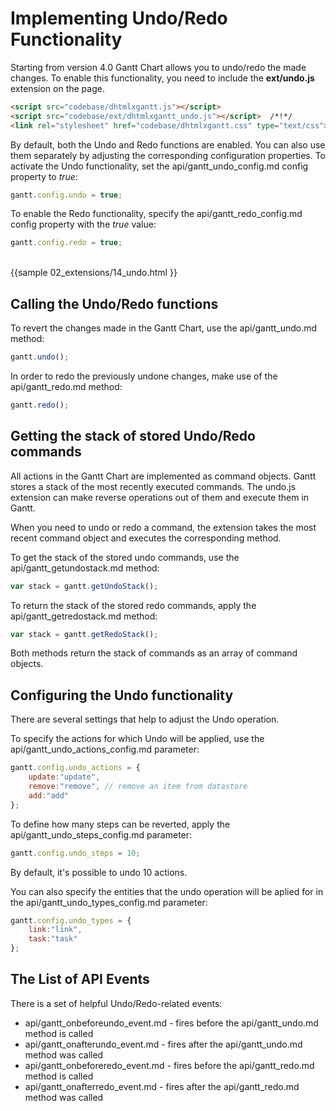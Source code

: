 Implementing Undo/Redo Functionality
======================================

Starting from version 4.0 Gantt Chart allows you to undo/redo the made changes. To enable this functionality, you need to include the **ext/undo.js** extension on the page.

~~~html
<script src="codebase/dhtmlxgantt.js"></script>
<script src="codebase/ext/dhtmlxgantt_undo.js"></script>  /*!*/
<link rel="stylesheet" href="codebase/dhtmlxgantt.css" type="text/css">
~~~

By default, both the Undo and Redo functions are enabled. You can also use them separately by adjusting the corresponding configuration properties.
To activate the Undo functionality, set the api/gantt_undo_config.md config property to *true*:

~~~js
gantt.config.undo = true;
~~~

To enable the Redo functionality, specify the api/gantt_redo_config.md config property with the *true* value:

~~~js
gantt.config.redo = true;
~~~

<br>
{{sample
02_extensions/14_undo.html
}}

Calling the Undo/Redo functions
----------------------------

To revert the changes made in the Gantt Chart, use the api/gantt_undo.md method:

~~~js
gantt.undo();
~~~

In order to redo the previously undone changes, make use of the api/gantt_redo.md method:

~~~js
gantt.redo();
~~~

Getting the stack of stored Undo/Redo commands
--------------------------------------------

All actions in the Gantt Chart are implemented as command objects. Gantt stores a stack of the most recently executed commands.
The undo.js extension can make reverse operations out of them and execute them in Gantt. 

When you need to undo or redo a command, the extension takes the most recent command object and executes the corresponding method.

To get the stack of the stored undo commands, use the api/gantt_getundostack.md method:

~~~js
var stack = gantt.getUndoStack();
~~~

To return the stack of the stored redo commands, apply the api/gantt_getredostack.md method:

~~~js
var stack = gantt.getRedoStack();
~~~

Both methods return the stack of commands as an array of command objects.


Configuring the Undo functionality
----------------------------

There are several settings that help to adjust the Undo operation.

To specify the actions for which Undo will be applied, use the api/gantt_undo_actions_config.md parameter:

~~~js
gantt.config.undo_actions = {
    update:"update",
    remove:"remove", // remove an item from datastore
    add:"add"
};
~~~

To define how many steps can be reverted, apply the api/gantt_undo_steps_config.md parameter:

~~~js
gantt.config.undo_steps = 10;
~~~

By default, it's possible to undo 10 actions.

You can also specify the entities that the undo operation will be aplied for in the api/gantt_undo_types_config.md parameter:

~~~js
gantt.config.undo_types = {
    link:"link",
    task:"task"
};
~~~


The List of API Events
-------------------

There is a set of helpful Undo/Redo-related events:

- api/gantt_onbeforeundo_event.md - fires before the api/gantt_undo.md method is called
- api/gantt_onafterundo_event.md - fires after the api/gantt_undo.md method was called
- api/gantt_onbeforeredo_event.md - fires before the api/gantt_redo.md method is called
- api/gantt_onafterredo_event.md - fires after the api/gantt_redo.md method was called
